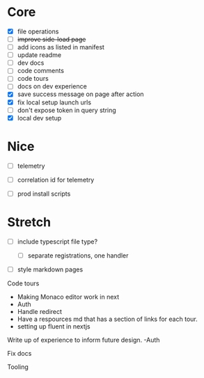 # Core

- [X] file operations
- [ ] ~~improve side-load page~~
- [ ] add icons as listed in manifest
- [ ] update readme
- [ ] dev docs
- [ ] code comments
- [ ] code tours
- [ ] docs on dev experience
- [X] save success message on page after action
- [X] fix local setup launch urls 
- [ ] don't expose token in query string
- [X] local dev setup

# Nice

- [ ] telemetry
- [ ] correlation id for telemetry
- [ ] prod install scripts


# Stretch

- [ ] include typescript file type?
  - [ ] separate registrations, one handler
- [ ] style markdown pages



Code tours
- Making Monaco editor work in next
- Auth
- Handle redirect
- Have a respources md that has a section of links for each tour. 
- setting up fluent in nextjs

Write up of experience to inform future design. 
-Auth

Fix docs

Tooling
